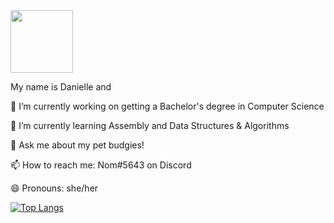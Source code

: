 

<div id="header" align="left">
  <img src="https://c.tenor.com/ftqs42Yna-oAAAAC/mochi-mochi-hello-white-mochi-mochi.gif" width="100"/>
</div>

My name is Danielle and

<!--
**cakecandy/cakecandy** is a ✨ _special_ ✨ repository because its `README.md` (this file) appears on your GitHub profile.

Here are some ideas to get you started:

🔭 I’m currently working on ...
🌱 I’m currently learning ...
👯 I’m looking to collaborate on ...
🤔 I’m looking for help with ...
💬 Ask me about ...
📫 How to reach me: ...
😄 Pronouns: ...
⚡ Fun fact: ...
-->

🔭 I’m currently working on getting a Bachelor's degree in Computer Science

🌱 I’m currently learning Assembly and Data Structures & Algorithms

💬 Ask me about my pet budgies!

📫 How to reach me: Nom#5643 on Discord

😄 Pronouns: she/her

[![Top Langs](https://github-readme-stats.vercel.app/api/top-langs/?username=catcakie)](https://github.com/catcakie/github-readme-stats)
